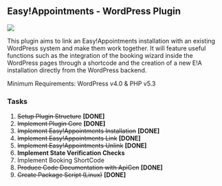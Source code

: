 ## Easy!Appointments - WordPress Plugin
<img src="https://easyappointments.files.wordpress.com/2015/02/easyappointments-wp-plugin-banner.png">

This plugin aims to link an Easy!Appointments installation with an existing WordPress system and make them work together. It will feature useful functions such as the integration of the booking wizard inside the WordPress pages
through a shortcode and the creation of a new E!A installation directly from the WordPress backend.

Minimum Requirements: WordPress v4.0 & PHP v5.3

### Tasks

1. ~~Setup Plugin Structure~~ **[DONE]**
2. ~~Implement Plugin Core~~ **[DONE]**
3. ~~Implement Easy!Appointments Installation~~ **[DONE]**
4. ~~Implement Easy!Appointments Link~~ **[DONE]**
5. ~~Implement Easy!Appointments Unlink~~ **[DONE]**
6. **Implement State Verification Checks**
7. Implement Booking ShortCode
8. ~~Produce Code Documentation with ApiGen~~ **[DONE]**
9. ~~Create Package Script (Linux)~~ **[DONE]**
